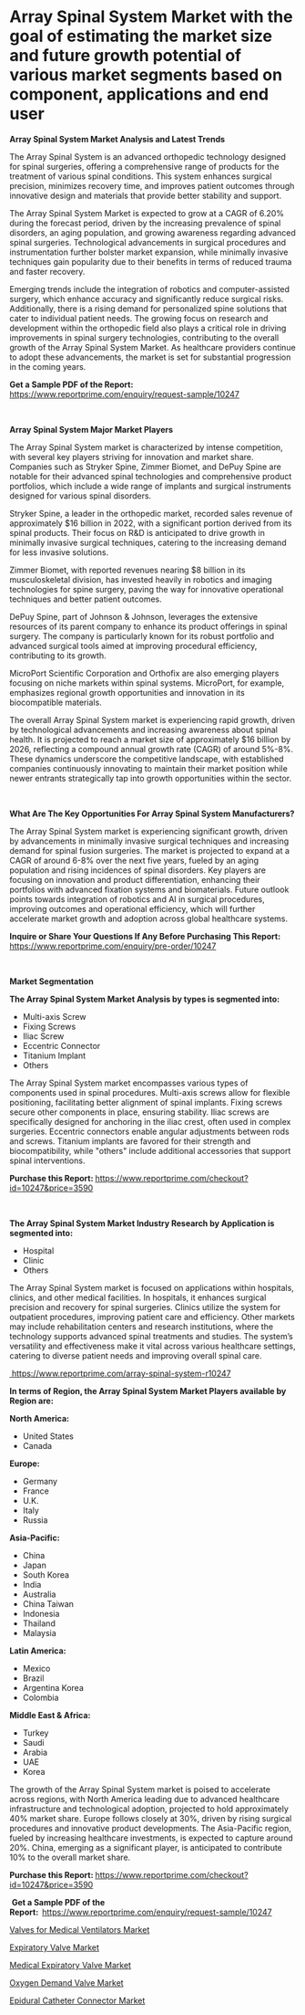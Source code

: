 <p><h1>Array Spinal System Market with the goal of estimating the market size and future growth potential of various market segments based on component, applications and end user</h1></p><p><strong>Array Spinal System Market Analysis and Latest Trends</strong></p>
<p><p>The Array Spinal System is an advanced orthopedic technology designed for spinal surgeries, offering a comprehensive range of products for the treatment of various spinal conditions. This system enhances surgical precision, minimizes recovery time, and improves patient outcomes through innovative design and materials that provide better stability and support. </p><p>The Array Spinal System Market is expected to grow at a CAGR of 6.20% during the forecast period, driven by the increasing prevalence of spinal disorders, an aging population, and growing awareness regarding advanced spinal surgeries. Technological advancements in surgical procedures and instrumentation further bolster market expansion, while minimally invasive techniques gain popularity due to their benefits in terms of reduced trauma and faster recovery. </p><p>Emerging trends include the integration of robotics and computer-assisted surgery, which enhance accuracy and significantly reduce surgical risks. Additionally, there is a rising demand for personalized spine solutions that cater to individual patient needs. The growing focus on research and development within the orthopedic field also plays a critical role in driving improvements in spinal surgery technologies, contributing to the overall growth of the Array Spinal System Market. As healthcare providers continue to adopt these advancements, the market is set for substantial progression in the coming years.</p></p>
<p><strong>Get a Sample PDF of the Report:&nbsp;</strong> <a href="https://www.reportprime.com/enquiry/request-sample/10247?utm_campaign=60&utm_medium=2&utm_source=Github&utm_content=ia&utm_term=20032025&utm_id=array-spinal-system">https://www.reportprime.com/enquiry/request-sample/10247</a></p>
<p>&nbsp;</p>
<p><strong>Array Spinal System Major Market Players</strong></p>
<p><p>The Array Spinal System market is characterized by intense competition, with several key players striving for innovation and market share. Companies such as Stryker Spine, Zimmer Biomet, and DePuy Spine are notable for their advanced spinal technologies and comprehensive product portfolios, which include a wide range of implants and surgical instruments designed for various spinal disorders.</p><p>Stryker Spine, a leader in the orthopedic market, recorded sales revenue of approximately $16 billion in 2022, with a significant portion derived from its spinal products. Their focus on R&D is anticipated to drive growth in minimally invasive surgical techniques, catering to the increasing demand for less invasive solutions.</p><p>Zimmer Biomet, with reported revenues nearing $8 billion in its musculoskeletal division, has invested heavily in robotics and imaging technologies for spine surgery, paving the way for innovative operational techniques and better patient outcomes. </p><p>DePuy Spine, part of Johnson & Johnson, leverages the extensive resources of its parent company to enhance its product offerings in spinal surgery. The company is particularly known for its robust portfolio and advanced surgical tools aimed at improving procedural efficiency, contributing to its growth.</p><p>MicroPort Scientific Corporation and Orthofix are also emerging players focusing on niche markets within spinal systems. MicroPort, for example, emphasizes regional growth opportunities and innovation in its biocompatible materials.</p><p>The overall Array Spinal System market is experiencing rapid growth, driven by technological advancements and increasing awareness about spinal health. It is projected to reach a market size of approximately $16 billion by 2026, reflecting a compound annual growth rate (CAGR) of around 5%-8%. These dynamics underscore the competitive landscape, with established companies continuously innovating to maintain their market position while newer entrants strategically tap into growth opportunities within the sector.</p></p>
<p>&nbsp;</p>
<p><strong>What Are The Key Opportunities For Array Spinal System Manufacturers?</strong></p>
<p><p>The Array Spinal System market is experiencing significant growth, driven by advancements in minimally invasive surgical techniques and increasing demand for spinal fusion surgeries. The market is projected to expand at a CAGR of around 6-8% over the next five years, fueled by an aging population and rising incidences of spinal disorders. Key players are focusing on innovation and product differentiation, enhancing their portfolios with advanced fixation systems and biomaterials. Future outlook points towards integration of robotics and AI in surgical procedures, improving outcomes and operational efficiency, which will further accelerate market growth and adoption across global healthcare systems.</p></p>
<p><strong>Inquire or Share Your Questions If Any Before Purchasing This Report:</strong> <a href="https://www.reportprime.com/enquiry/pre-order/10247?utm_campaign=60&utm_medium=2&utm_source=Github&utm_content=ia&utm_term=20032025&utm_id=array-spinal-system">https://www.reportprime.com/enquiry/pre-order/10247</a></p>
<p>&nbsp;</p>
<p><strong>Market Segmentation</strong></p>
<p><strong>The Array Spinal System Market Analysis by types is segmented into:</strong></p>
<p><ul><li>Multi-axis Screw</li><li>Fixing Screws</li><li>Iliac Screw</li><li>Eccentric Connector</li><li>Titanium Implant</li><li>Others</li></ul></p>
<p><p>The Array Spinal System market encompasses various types of components used in spinal procedures. Multi-axis screws allow for flexible positioning, facilitating better alignment of spinal implants. Fixing screws secure other components in place, ensuring stability. Iliac screws are specifically designed for anchoring in the iliac crest, often used in complex surgeries. Eccentric connectors enable angular adjustments between rods and screws. Titanium implants are favored for their strength and biocompatibility, while "others" include additional accessories that support spinal interventions.</p></p>
<p><strong>Purchase this Report:&nbsp;</strong><a href="https://www.reportprime.com/checkout?id=10247&price=3590&utm_campaign=60&utm_medium=2&utm_source=Github&utm_content=ia&utm_term=20032025&utm_id=array-spinal-system">https://www.reportprime.com/checkout?id=10247&price=3590</a></p>
<p>&nbsp;</p>
<p><strong>The Array Spinal System Market Industry Research by Application is segmented into:</strong></p>
<p><ul><li>Hospital</li><li>Clinic</li><li>Others</li></ul></p>
<p><p>The Array Spinal System market is focused on applications within hospitals, clinics, and other medical facilities. In hospitals, it enhances surgical precision and recovery for spinal surgeries. Clinics utilize the system for outpatient procedures, improving patient care and efficiency. Other markets may include rehabilitation centers and research institutions, where the technology supports advanced spinal treatments and studies. The system’s versatility and effectiveness make it vital across various healthcare settings, catering to diverse patient needs and improving overall spinal care.</p></p>
<p><a href="https://www.reportprime.com/array-spinal-system-r10247?utm_campaign=60&utm_medium=2&utm_source=Github&utm_content=ia&utm_term=20032025&utm_id=array-spinal-system">&nbsp;https://www.reportprime.com/array-spinal-system-r10247</a></p>
<p><strong>In terms of Region, the Array Spinal System Market Players available by Region are:</strong></p>
<p>
    <p> <strong> North America: </strong>
        <ul>
            <li>United States</li>
            <li>Canada</li>
        </ul>
        </p> 
    <p> <strong> Europe: </strong>
        <ul>
            <li>Germany</li>
            <li>France</li>
            <li>U.K.</li>
            <li>Italy</li>
            <li>Russia</li>
        </ul>
        </p> 
    <p> <strong> Asia-Pacific: </strong>
        <ul>
            <li>China</li>
            <li>Japan</li>
            <li>South Korea</li>
            <li>India</li>
            <li>Australia</li>
            <li>China Taiwan</li>
            <li>Indonesia</li>
            <li>Thailand</li>
            <li>Malaysia</li>
        </ul>
        </p> 
    <p> <strong> Latin America: </strong>
        <ul>
            <li>Mexico</li>
            <li>Brazil</li>
            <li>Argentina Korea</li>
            <li>Colombia</li>
        </ul>
        </p> 
    <p> <strong> Middle East & Africa: </strong>
        <ul>
            <li>Turkey</li>
            <li>Saudi</li>
            <li>Arabia</li>
            <li>UAE</li>
            <li>Korea</li>
        </ul>
    </p>
    </p>
<p><p>The growth of the Array Spinal System market is poised to accelerate across regions, with North America leading due to advanced healthcare infrastructure and technological adoption, projected to hold approximately 40% market share. Europe follows closely at 30%, driven by rising surgical procedures and innovative product developments. The Asia-Pacific region, fueled by increasing healthcare investments, is expected to capture around 20%. China, emerging as a significant player, is anticipated to contribute 10% to the overall market share.</p></p>
<p><strong>Purchase this Report: </strong><a href="https://www.reportprime.com/checkout?id=10247&price=3590&utm_campaign=60&utm_medium=2&utm_source=Github&utm_content=ia&utm_term=20032025&utm_id=array-spinal-system">https://www.reportprime.com/checkout?id=10247&price=3590</a></p>
<p>&nbsp;<strong>Get a Sample PDF of the Report:&nbsp;&nbsp;</strong><a href="https://www.reportprime.com/enquiry/request-sample/10247?utm_campaign=60&utm_medium=2&utm_source=Github&utm_content=ia&utm_term=20032025&utm_id=array-spinal-system">https://www.reportprime.com/enquiry/request-sample/10247</a></p>
<p><strong></strong></p>
<p><p><a href="https://github.com/suebabuhai/Market-Research-Report-List-1/blob/main/valves-for-medical-ventilators-market.md?utm_campaign=60&utm_medium=2&utm_source=Github&utm_content=ia&utm_term=20032025&utm_id=array-spinal-system">Valves for Medical Ventilators Market</a></p><p><a href="https://github.com/papnider/Market-Research-Report-List-1/blob/main/expiratory-valve-market.md?utm_campaign=60&utm_medium=2&utm_source=Github&utm_content=ia&utm_term=20032025&utm_id=array-spinal-system">Expiratory Valve Market</a></p><p><a href="https://github.com/dagnewopus/Market-Research-Report-List-1/blob/main/medical-expiratory-valve-market.md?utm_campaign=60&utm_medium=2&utm_source=Github&utm_content=ia&utm_term=20032025&utm_id=array-spinal-system">Medical Expiratory Valve Market</a></p><p><a href="https://github.com/nyanikumchu/Market-Research-Report-List-1/blob/main/oxygen-demand-valve-market.md?utm_campaign=60&utm_medium=2&utm_source=Github&utm_content=ia&utm_term=20032025&utm_id=array-spinal-system">Oxygen Demand Valve Market</a></p><p><a href="https://github.com/foustzelmsdv/Market-Research-Report-List-1/blob/main/epidural-catheter-connector-market.md?utm_campaign=60&utm_medium=2&utm_source=Github&utm_content=ia&utm_term=20032025&utm_id=array-spinal-system">Epidural Catheter Connector Market</a></p></p>